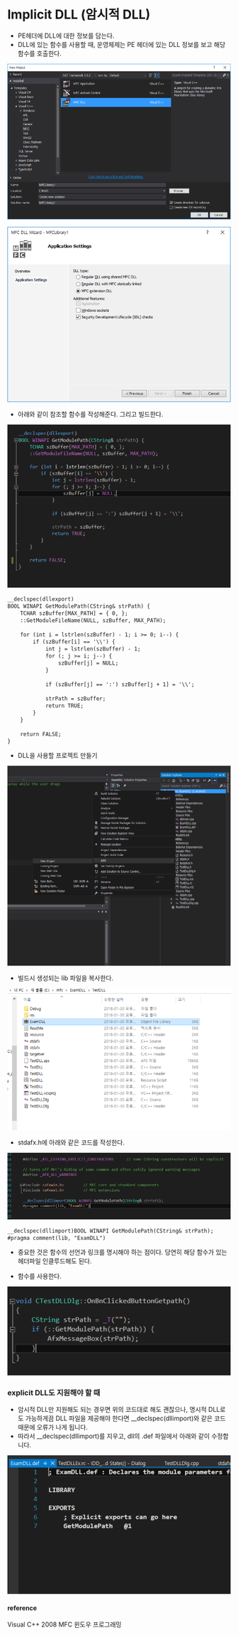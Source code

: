 # Implicit DLL (암시적 DLL)


* PE헤더에 DLL에 대한 정보를 담는다.
* DLL에 있는 함수를 사용할 때, 운영체제는 PE 헤더에 있는 DLL 정보를 보고 해당 함수를 호출한다.

![](../../images/DLL/1.png)  

![](../../images/DLL/2.png)  


* 아래와 같이 참조할 함수를 작성해준다. 그리고 빌드한다.

![](../../images/DLL/3.png)  


```
__declspec(dllexport)
BOOL WINAPI GetModulePath(CString& strPath) {
	TCHAR szBuffer[MAX_PATH] = { 0, };
	::GetModuleFileName(NULL, szBuffer, MAX_PATH);

	for (int i = lstrlen(szBuffer) - 1; i >= 0; i--) {
		if (szBuffer[i] == '\\') {
			int j = lstrlen(szBuffer) - 1;
			for (; j >= i; j--) {
				szBuffer[j] = NULL;
			}

			if (szBuffer[j] == ':') szBuffer[j + 1] = '\\';

			strPath = szBuffer;
			return TRUE;
		}
	}

	return FALSE;
}
```

* DLL을 사용할 프로젝트 만들기  

![](../../images/DLL/4.png)  

* 빌드시 생성되는 lib 파일을 복사한다.  

![](../../images/DLL/5.png)  

* stdafx.h에 아래와 같은 코드를 작성한다.

![](../../images/DLL/6.png)  


```
__declspec(dllimport)BOOL WINAPI GetModulePath(CString& strPath);
#pragma comment(lib, "ExamDLL")
```  

* 중요한 것은 함수의 선언과 링크를 명시해야 하는 점이다. 당연히 해당 함수가 있는 헤더파일 인클루드해도 된다.

* 함수를 사용한다.  

![](../../images/DLL/7.png)  

### explicit DLL도 지원해야 할 때  

* 암시적 DLL만 지원해도 되는 경우면 위의 코드대로 해도 괜찮으나, 명시적 DLL로도 가능하게끔 DLL 파일을 제공해야 한다면 \__declspec(dllimport)와 같은 코드 때문에 오류가 나게 됩니다.
* 따라서 \__declspec(dllimport)를 지우고, dll의 .def 파일에서 아래와 같이 수정합니다.

![](../../images/DLL/8.png)  

#### reference
Visual C++ 2008 MFC 윈도우 프로그래밍
